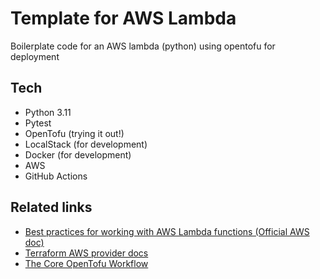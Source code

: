 # Template for AWS Lambda
Boilerplate code for an AWS lambda (python) using opentofu for deployment

## Tech
- Python 3.11
- Pytest
- OpenTofu (trying it out!)
- LocalStack (for development)
- Docker (for development)
- AWS
- GitHub Actions

## Related links
- [Best practices for working with AWS Lambda functions (Official AWS doc)](https://docs.aws.amazon.com/lambda/latest/dg/best-practices.html)
- [Terraform AWS provider docs](https://registry.terraform.io/providers/hashicorp/aws/latest)
- [The Core OpenTofu Workflow](https://opentofu.org/docs/intro/core-workflow/)